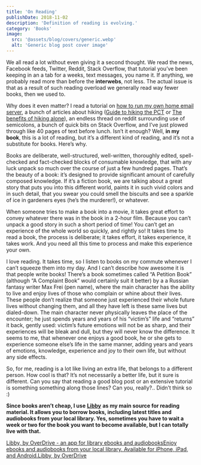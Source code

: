 ```yaml
---
title: 'On Reading'
publishDate: 2018-11-02
description: 'Definition of reading is evolving.'
category: 'Books'
image:
  src: '@assets/blog/covers/generic.webp'
  alt: 'Generic blog post cover image'
---
```


We all read a lot without even giving it a second thought. We read the news, Facebook feeds, Twitter, Reddit, Stack Overflow, that tutorial you’ve been keeping in an a tab for a weeks, text messages, you name it. If anything, we probably read more than before the **interwebs**, not less. The actual issue is that as a result of such reading overload we generally read way fewer books, then we used to.

Why does it even matter? I read a tutorial on [how to run my own home email server](https://arstechnica.com/information-technology/2014/02/how-to-run-your-own-e-mail-server-with-your-own-domain-part-1/), a bunch of articles about hiking ([Guide to hiking the PCT](https://www.pcta.org/take-a-hike/) or [The benefits of hiking alone](https://www.rei.com/blog/hike/benefits-hiking-alone)), an endless thread on reddit surrounding use of semicolons, a bunch of quick bits on Stack Overflow, and I’ve just plowed through like 40 pages of text before lunch. Isn’t it enough? Well, **in my book**, this is a lot of reading, but it’s a different kind of reading, and it’s not a substitute for books. Here’s why.

Books are deliberate, well-structured, well-written, thoroughly edited, spell-checked and fact-checked blocks of consumable knowledge, that with any luck unpack so much over the course of just a few hundred pages. That’s the beauty of a book: it’s designed to provide significant amount of carefully composed knowledge. If it’s a fiction book, we are talking about a great story that puts you into this different world, paints it in such vivid colors and in such detail, that you swear you could smell the biscuits and see a sparkle of ice in gardeners eyes (he’s the murderer!), or whatever.

When someone tries to make a book into a movie, it takes great effort to convey whatever there was in the book in a 2-hour film. Because you can’t unpack a good story in such a short period of time! You can’t get an experience of the whole world so quickly, and rightly so! It takes time to read a book, the process is deliberate; it takes effort, it takes experience, it takes work. And you need all this time to process and make this experience your own.

I love reading. It takes time, so I listen to books on my commute whenever I can’t squeeze them into my day. And I can’t describe how awesome it is that people write books! There’s a book sometimes called “A Petition Book” (although “A Complaint Book” would certainly suit it better) by a a Russian fantasy writer Max Frei (pen name), where the main character has the ability to live and enjoy lives of those who complain or whine about their lives. These people don’t realize that someone just experienced their whole future lives without changing them, and all they have left is these same lives but dialed-down. The main character never physically leaves the place of the encounter; he just spends years and years of his “victim’s” life and “returns” it back, gently used: victim’s future emotions will not be as sharp, and their experiences will be bleak and dull, but they will never know the difference. It seems to me, that whenever one enjoys a good book, he or she gets to experience someone else’s life in the same manner, adding years and years of emotions, knowledge, experience and joy to their own life, but without any side effects.

So, for me, reading is a lot like living an extra life, that belongs to a different person. How cool is that? It’s not necessarily a better life, but it sure is different. Can you say that reading a good blog post or an extensive tutorial is something something along those lines? Can you, really?.. Didn’t think so :)

**Since books aren’t cheap, I use** **[Libby](https://meet.libbyapp.com/)** **as my main source for reading material. It allows you to borrow books, including latest titles and audiobooks from your local library. Yes, sometimes you have to wait a week or two for the book you want to become available, but I can totally live with that.**

[Libby, by OverDrive - an app for library ebooks and audiobooksEnjoy ebooks and audiobooks from your local library. Available for iPhone, iPad, and Android.Libby, by OverDrive](https://meet.libbyapp.com/)​
